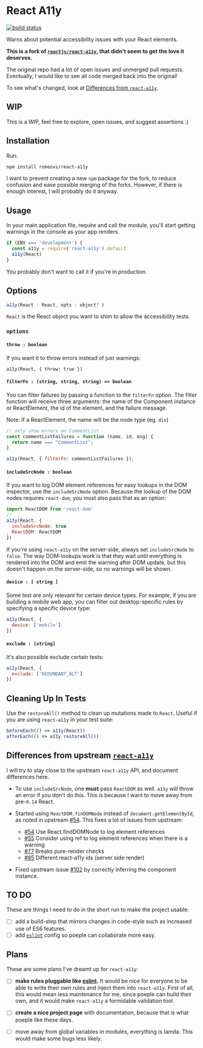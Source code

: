 React A11y
==========

[![build status](https://img.shields.io/travis/reactjs/react-a11y/master.svg?style=flat-square)](https://travis-ci.org/reactjs/react-a11y)

Warns about potential accessibility issues with your React elements.

__This is a fork of [`reactjs/react-a11y`][react-a11y], that didn't seem to get
the love it deserves.__

The original repo had a lot of open issues and unmerged pull requests.
Eventually, I would like to see all code merged back into the original!

To see what's changed, look at [Differences from
`react-a11y`](#differences-from-upstream-react-a11y).

## WIP

This is a WIP, feel free to explore, open issues, and suggest assertions :)

## Installation

Run:

```sh
npm install romeovs/react-a11y
```

I want to prevent creating a new `npm` package for the fork, to reduce
confusion and ease possible merging of the forks. However, if there is
enough interest, I will probably do it anyway.

## Usage

In your main application file, require and call the module, you'll start
getting warnings in the console as your app renders.

```js
if (ENV === 'development') {
  const a11y = require('react-a11y').default
  a11y(React)
}
```

You probably don't want to call it if you're in production.

## Options

```js
a11y(React : React, opts : object? )
```

`React` is the React object you want to shim to allow the 
accessibility tests.

### `options`

#### `throw : boolean`
If you want it to throw errors instead of just warnings:

```
a11y(React, { throw: true })
```

#### `filterFn : (string, string, string) => boolean`
You can filter failures by passing a function to the `filterFn` option. The
filter function will receive three arguments: the name of the Component
instance or ReactElement, the id of the element, and the failure message.

Note: If a ReactElement, the name will be the node type (eg. `div`)

```js
// only show errors on CommentList
const commentListFailures = function (name, id, msg) {
  return name === "CommentList";
}

a11y(React, { filterFn: commentListFailures });
```

#### `includeSrcNode : boolean`

If you want to log DOM element references for easy lookups in the DOM inspector,
use the `includeSrcNode` option.  Because the lookup of the DOM nodes requires
`react-dom`, you must also pass that as an option:

```js
import ReactDOM from 'react-dom'
// ...
a11y(React, {
  includeSrcNode: true
, ReactDOM: ReactDOM
})
```

If you're using `react-a11y` on the server-side, always set `includeSrcNode` to
`false`.  The way DOM-lookups work is that they wait until everything is
rendered into the DOM and emit the warning after DOM update, but this doesn't happen
on the server-side, so no warnings will be shown.

#### `device : [ string ]`

Some test are only relevant for certain device types. For example,
if you are building a mobile web app, you can filter out
desktop-specific rules by specifying a specific device type:

```js
a11y(React, {
  device: ['mobile']
})
```

#### `exclude : [string]`

It's also possible exclude certain tests:

```js
a11y(React, {
  exclude: ['REDUNDANT_ALT']
})
```


## Cleaning Up In Tests

Use the `restoreAll()` method to clean up mutations made to `React`.
Useful if you are using `react-a11y` in your test suite:

```js
beforeEach(() => a11y(React))
afterEach(() => a11y.restoreAll())
```

## Differences from upstream [`react-a11y`][react-a11y]

I will try to stay close to the upstream `react-a11y` API,
and document differences here.

  - To use `includeSrcNode`, one __must__ pass `ReactDOM` as
    well.  `a11y` will throw an error if you don't do this.
    This is because I want to move away from pre-`0.14` React.

  - Started using `ReactDOM.finDOMNode` instead of `document.getElementById`, as
    noted in upstream [#54](https://github.com/reactjs/react-a11y/issues/54).
    This fixes a lot of issues from upstream:
    - [#54](https://github.com/reactjs/react-a11y/issues/54) Use
      React.findDOMNode to log element references
    - [#55](https://github.com/reactjs/react-a11y/issues/55) Consider using ref
      to log element references when there is a warning
    - [#77](https://github.com/reactjs/react-a11y/issues/77) Breaks pure-render
      checks
    - [#85](https://github.com/reactjs/react-a11y/issues/85) Different
      react-a11y ids (server side render)

  - Fixed upstream issue [#102](https://github.com/reactjs/react-a11y/issues/102)
    by correctly inferring the component instance.

## TO DO

These are things I need to do in the short run to make the project
usable:

  - [ ] add a build-step that mirrors changes in code-style such as
    increased use of ES6 features.
  - [ ] add [`eslint`][eslint] config so poeple can collaborate
    more easy.

## Plans

These are some plans I've dreamt up for `react-a11y`:

  - [ ] **make rules pluggable like [eslint][eslint].**  It would be nice
    for everyone to be able to write their own rules and inject
    them into `react-a11y`.  First of all, this would mean less 
    maintenance for me, since poeple can build their own, and it 
    would make `react-a11y` a formidable validation tool.
  - [ ] **create a nice project page** with documentation, because
    that is what poeple like these days.
  - [ ] move away from global variables in modules, everything is lamda.
    This would make some bugs less likely.


[react-a11y]: https://github.com/reactjs/react-a11y
[eslint]:     http://eslint.org

